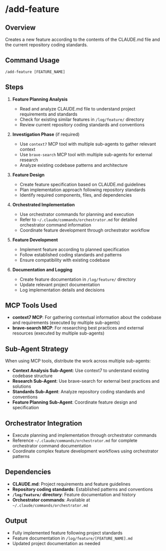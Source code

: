 # /add-feature

## Overview

Creates a new feature according to the contents of the CLAUDE.md file and the current repository coding standards.

## Command Usage

```
/add-feature [FEATURE_NAME]
```

## Steps

1. **Feature Planning Analysis**
   - Read and analyze CLAUDE.md file to understand project requirements and standards
   - Check for existing similar features in `/log/feature/` directory
   - Review current repository coding standards and conventions

2. **Investigation Phase** (if required)
   - Use `context7` MCP tool with multiple sub-agents to gather relevant context
   - Use `brave-search` MCP tool with multiple sub-agents for external research
   - Analyze existing codebase patterns and architecture

3. **Feature Design**
   - Create feature specification based on CLAUDE.md guidelines
   - Plan implementation approach following repository standards
   - Identify required components, files, and dependencies

4. **Orchestrated Implementation**
   - Use orchestrator commands for planning and execution
   - Refer to `~/.claude/commands/orchestrator.md` for detailed orchestrator command information
   - Coordinate feature development through orchestrator workflow

5. **Feature Development**
   - Implement feature according to planned specification
   - Follow established coding standards and patterns
   - Ensure compatibility with existing codebase

6. **Documentation and Logging**
   - Create feature documentation in `/log/feature/` directory
   - Update relevant project documentation
   - Log implementation details and decisions

## MCP Tools Used

- **context7 MCP**: For gathering contextual information about the codebase and requirements (executed by multiple sub-agents)
- **brave-search MCP**: For researching best practices and external resources (executed by multiple sub-agents)

## Sub-Agent Strategy

When using MCP tools, distribute the work across multiple sub-agents:
- **Context Analysis Sub-Agent**: Use context7 to understand existing codebase structure
- **Research Sub-Agent**: Use brave-search for external best practices and solutions
- **Standards Sub-Agent**: Analyze repository coding standards and conventions
- **Feature Planning Sub-Agent**: Coordinate feature design and specification

## Orchestrator Integration

- Execute planning and implementation through orchestrator commands
- Reference `~/.claude/commands/orchestrator.md` for complete orchestrator command documentation
- Coordinate complex feature development workflows using orchestrator patterns

## Dependencies

- **CLAUDE.md**: Project requirements and feature guidelines
- **Repository coding standards**: Established patterns and conventions
- **`/log/feature/` directory**: Feature documentation and history
- **Orchestrator commands**: Available at `~/.claude/commands/orchestrator.md`

## Output

- Fully implemented feature following project standards
- Feature documentation in `/log/feature/[FEATURE_NAME].md`
- Updated project documentation as needed
